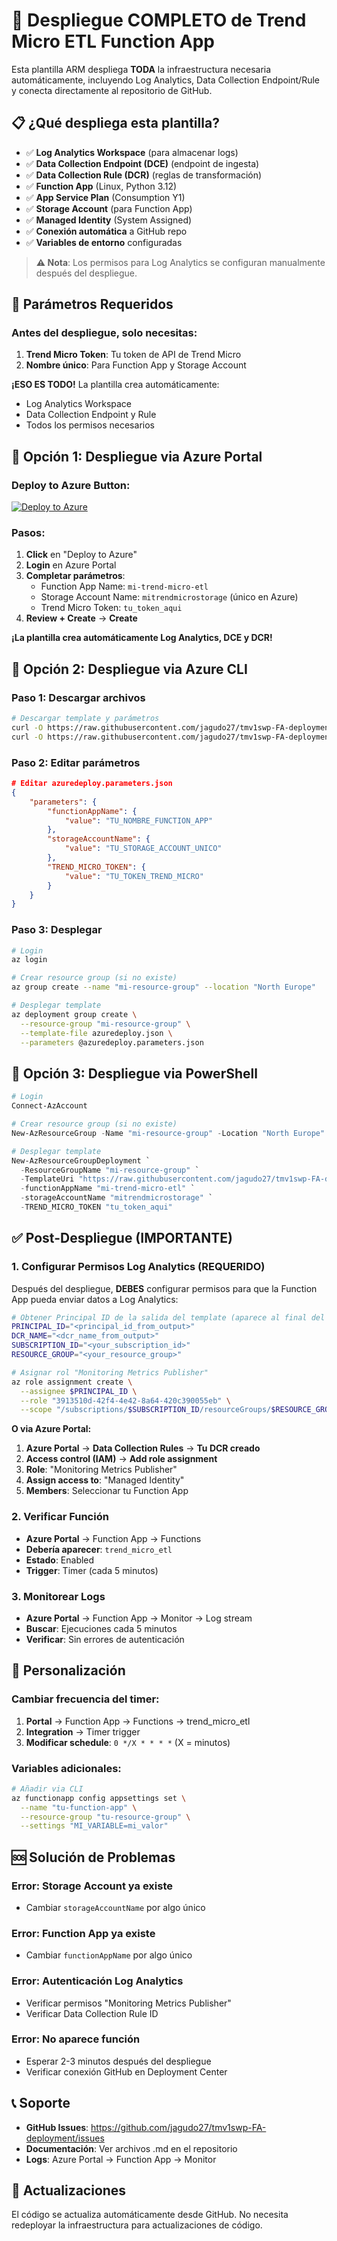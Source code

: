 # 🚀 Despliegue COMPLETO de Trend Micro ETL Function App

Esta plantilla ARM despliega **TODA** la infraestructura necesaria automáticamente, incluyendo Log Analytics, Data Collection Endpoint/Rule y conecta directamente al repositorio de GitHub.

## 📋 ¿Qué despliega esta plantilla?

- ✅ **Log Analytics Workspace** (para almacenar logs)
- ✅ **Data Collection Endpoint (DCE)** (endpoint de ingesta)
- ✅ **Data Collection Rule (DCR)** (reglas de transformación)
- ✅ **Function App** (Linux, Python 3.12)
- ✅ **App Service Plan** (Consumption Y1)
- ✅ **Storage Account** (para Function App)
- ✅ **Managed Identity** (System Assigned)
- ✅ **Conexión automática** a GitHub repo
- ✅ **Variables de entorno** configuradas

> **⚠️ Nota**: Los permisos para Log Analytics se configuran manualmente después del despliegue.

## 🔧 Parámetros Requeridos

### **Antes del despliegue, solo necesitas:**

1. **Trend Micro Token**: Tu token de API de Trend Micro
2. **Nombre único**: Para Function App y Storage Account

**¡ESO ES TODO!** La plantilla crea automáticamente:
- Log Analytics Workspace
- Data Collection Endpoint y Rule
- Todos los permisos necesarios

## 🚀 Opción 1: Despliegue via Azure Portal

### **Deploy to Azure Button:**

[![Deploy to Azure](https://aka.ms/deploytoazurebutton)](https://portal.azure.com/#create/Microsoft.Template/uri/https%3A%2F%2Fraw.githubusercontent.com%2Fjagudo27%2Ftmv1swp-FA-deployment%2Fmain%2Fdeployment%2Fazuredeploy.json)

### **Pasos:**
1. **Click** en "Deploy to Azure"
2. **Login** en Azure Portal
3. **Completar parámetros**:
   - Function App Name: `mi-trend-micro-etl`
   - Storage Account Name: `mitrendmicrostorage` (único en Azure)
   - Trend Micro Token: `tu_token_aqui`
4. **Review + Create** → **Create**

**¡La plantilla crea automáticamente Log Analytics, DCE y DCR!**

## 🚀 Opción 2: Despliegue via Azure CLI

### **Paso 1: Descargar archivos**
```bash
# Descargar template y parámetros
curl -O https://raw.githubusercontent.com/jagudo27/tmv1swp-FA-deployment/main/deployment/azuredeploy.json
curl -O https://raw.githubusercontent.com/jagudo27/tmv1swp-FA-deployment/main/deployment/azuredeploy.parameters.json
```

### **Paso 2: Editar parámetros**
```json
# Editar azuredeploy.parameters.json
{
    "parameters": {
        "functionAppName": {
            "value": "TU_NOMBRE_FUNCTION_APP"
        },
        "storageAccountName": {
            "value": "TU_STORAGE_ACCOUNT_UNICO"
        },
        "TREND_MICRO_TOKEN": {
            "value": "TU_TOKEN_TREND_MICRO"
        }
    }
}
```

### **Paso 3: Desplegar**
```bash
# Login
az login

# Crear resource group (si no existe)
az group create --name "mi-resource-group" --location "North Europe"

# Desplegar template
az deployment group create \
  --resource-group "mi-resource-group" \
  --template-file azuredeploy.json \
  --parameters @azuredeploy.parameters.json
```

## 🚀 Opción 3: Despliegue via PowerShell

```powershell
# Login
Connect-AzAccount

# Crear resource group (si no existe)
New-AzResourceGroup -Name "mi-resource-group" -Location "North Europe"

# Desplegar template
New-AzResourceGroupDeployment `
  -ResourceGroupName "mi-resource-group" `
  -TemplateUri "https://raw.githubusercontent.com/jagudo27/tmv1swp-FA-deployment/main/deployment/azuredeploy.json" `
  -functionAppName "mi-trend-micro-etl" `
  -storageAccountName "mitrendmicrostorage" `
  -TREND_MICRO_TOKEN "tu_token_aqui"
```

## ✅ Post-Despliegue (IMPORTANTE)

### **1. Configurar Permisos Log Analytics (REQUERIDO)**

Después del despliegue, **DEBES** configurar permisos para que la Function App pueda enviar datos a Log Analytics:

```bash
# Obtener Principal ID de la salida del template (aparece al final del despliegue)
PRINCIPAL_ID="<principal_id_from_output>"
DCR_NAME="<dcr_name_from_output>"
SUBSCRIPTION_ID="<your_subscription_id>"
RESOURCE_GROUP="<your_resource_group>"

# Asignar rol "Monitoring Metrics Publisher"
az role assignment create \
  --assignee $PRINCIPAL_ID \
  --role "3913510d-42f4-4e42-8a64-420c390055eb" \
  --scope "/subscriptions/$SUBSCRIPTION_ID/resourceGroups/$RESOURCE_GROUP/providers/Microsoft.Insights/dataCollectionRules/$DCR_NAME"
```

**O via Azure Portal:**
1. **Azure Portal** → **Data Collection Rules** → **Tu DCR creado**
2. **Access control (IAM)** → **Add role assignment**
3. **Role**: "Monitoring Metrics Publisher"
4. **Assign access to**: "Managed Identity"
5. **Members**: Seleccionar tu Function App

### **2. Verificar Función**
- **Azure Portal** → Function App → Functions
- **Debería aparecer**: `trend_micro_etl`
- **Estado**: Enabled
- **Trigger**: Timer (cada 5 minutos)

### **3. Monitorear Logs**
- **Azure Portal** → Function App → Monitor → Log stream
- **Buscar**: Ejecuciones cada 5 minutos
- **Verificar**: Sin errores de autenticación

## 🔧 Personalización

### **Cambiar frecuencia del timer:**
1. **Portal** → Function App → Functions → trend_micro_etl
2. **Integration** → Timer trigger
3. **Modificar schedule**: `0 */X * * * *` (X = minutos)

### **Variables adicionales:**
```bash
# Añadir via CLI
az functionapp config appsettings set \
  --name "tu-function-app" \
  --resource-group "tu-resource-group" \
  --settings "MI_VARIABLE=mi_valor"
```

## 🆘 Solución de Problemas

### **Error: Storage Account ya existe**
- Cambiar `storageAccountName` por algo único

### **Error: Function App ya existe**
- Cambiar `functionAppName` por algo único

### **Error: Autenticación Log Analytics**
- Verificar permisos "Monitoring Metrics Publisher"
- Verificar Data Collection Rule ID

### **Error: No aparece función**
- Esperar 2-3 minutos después del despliegue
- Verificar conexión GitHub en Deployment Center

## 📞 Soporte

- **GitHub Issues**: https://github.com/jagudo27/tmv1swp-FA-deployment/issues
- **Documentación**: Ver archivos .md en el repositorio
- **Logs**: Azure Portal → Function App → Monitor

## 🔄 Actualizaciones

El código se actualiza automáticamente desde GitHub. No necesita redeployar la infraestructura para actualizaciones de código.
